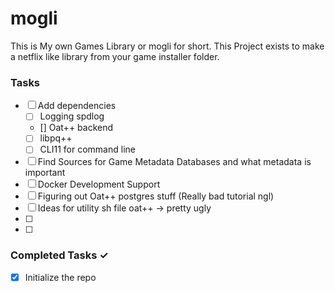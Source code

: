 # mogli
This is My own Games Library or mogli for short. This Project exists to make a netflix like library from your game installer folder.

### Tasks
- [ ] Add dependencies
  - [ ] Logging spdlog
  - [] Oat++ backend
  - [ ] libpq++
  - [ ] CLI11 for command line
- [ ] Find Sources for Game Metadata Databases and what metadata is important
- [ ] Docker Development Support
- [ ] Figuring out Oat++ postgres stuff (Really bad tutorial ngl)
- [ ] Ideas for utility sh file oat++  -> pretty ugly
- [ ]
- [ ]

### Completed Tasks ✓
- [x] Initialize the repo 
